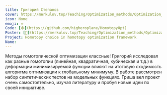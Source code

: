 ```yaml
---
title: Григорий Степанов
cover: https://merkulov.top/Teaching/Optimization_methods/Optimization_methods__/Лучшие_проекты_по_оптимизации_2019/Григорий_Степанов/stepanov.png
icon: None
emoji: ⭐
Code: [🕸](https://github.com/higheroplane/HomotopyOpt)
Poster: [📎](https://merkulov.top/Teaching/Optimization_methods/Optimization_methods__/Лучшие_проекты_по_оптимизации_2019/Григорий_Степанов/stepanov.pdf)
Project: Homotopy choice in homotopy optimization framework
Name: 
---
```


Методы гомотопической оптимизации классные! Григорий исследовал как разные гомотопии (линейная, квадратичная, кубическая и т.д.) в деформации минимизируемой функции влияют на итоговую сходимость алгоритма оптимизации к глобальному минимуму. В работе рассмотрен набор синтетических тестов на модельных функциях. Гриша вел проект очень самостоятельно, изучая литературу и пробуя новые идеи по своей инициативе.
